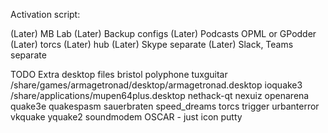 Activation script:

(Later) MB Lab
(Later) Backup configs
(Later) Podcasts OPML or GPodder
(Later) torcs
(Later) hub
(Later) Skype separate
(Later) Slack, Teams separate

TODO Extra desktop files
bristol
polyphone
tuxguitar
/share/games/armagetronad/desktop/armagetronad.desktop
ioquake3
/share/applications/mupen64plus.desktop
nethack-qt
nexuiz
openarena
quake3e
quakespasm
sauerbraten
speed_dreams
torcs
trigger
urbanterror
vkquake
yquake2
soundmodem
OSCAR - just icon
putty